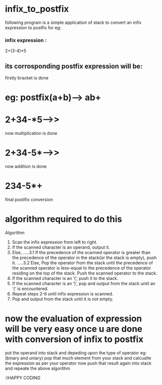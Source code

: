 # infix_to_postfix

following program is a simple application of stack
to convert an infix expression to postfix 
for eg:

### infix expression :
2+(3-4)*5
## its corrosponding postfix expression will be:
firstly bracket is done 
# eg: postfix(a+b)--> ab+
# 2+34-*5-->> 
now multiplication is done
# 2+34-5*-->>
now addition is done
# 234-5*+
final postifix conversion
# algorithm required to do this
Algorithm
1. Scan the infix expression from left to right.
2. If the scanned character is an operand, output it.
3. Else,
…..3.1 If the precedence of the scanned operator is greater than the precedence of the operator in the stack(or the stack is empty), push it.
…..3.2 Else, Pop the operator from the stack until the precedence of the scanned operator is less-equal to the precedence of the operator residing on the top of the stack. Push the scanned operator to the stack.
4. If the scanned character is an ‘(‘, push it to the stack.
5. If the scanned character is an ‘)’, pop and output from the stack until an ‘(‘ is encountered.
6. Repeat steps 2-6 until infix expression is scanned.
7. Pop and output from the stack until it is not empty.

# now the evaluation of expression will be very easy once u are done with conversion of infix to postfix
 put the operand into stack 
 and depeding upon the type of operator eg:(binary and uniary)
 pop that much element from your stack 
 and calcualte the expression as per your operator
 now push that result again into stack 
 and repeate the above algorithm
 
 
 :)HAPPY CODING
